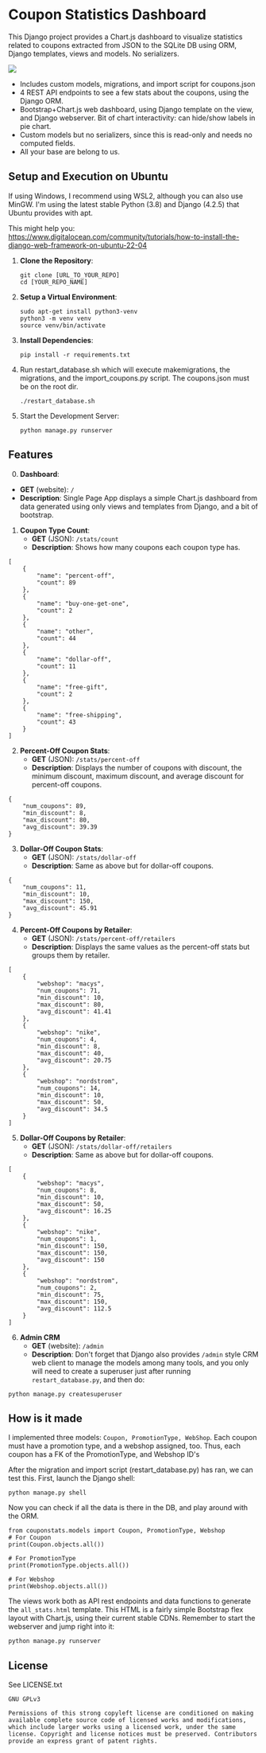 # Coupon Statistics Dashboard

This Django project provides a Chart.js dashboard to visualize statistics related to coupons extracted from JSON to the SQLite DB using ORM, Django templates, views and models. No serializers.

![](screenshot.png)

- Includes custom models, migrations, and import script for coupons.json
- 4 REST API endpoints to see a few stats about the coupons, using the Django ORM.
- Bootstrap+Chart.js web dashboard, using Django template on the view, and Django webserver. Bit of chart interactivity: can hide/show labels in pie chart.
- Custom models but no serializers, since this is read-only and needs no computed fields.
- All your base are belong to us.

## Setup and Execution on Ubuntu
If using Windows, I recommend using WSL2, although you can also use MinGW.
I'm using the latest stable Python (3.8) and Django (4.2.5) that Ubuntu provides with apt.

This might help you: https://www.digitalocean.com/community/tutorials/how-to-install-the-django-web-framework-on-ubuntu-22-04

1. **Clone the Repository**:
   ```
   git clone [URL_TO_YOUR_REPO]
   cd [YOUR_REPO_NAME]
    ```
2. **Setup a Virtual Environment**:
    ```
    sudo apt-get install python3-venv
    python3 -m venv venv
    source venv/bin/activate
    ```
3. **Install Dependencies**:
    ```
    pip install -r requirements.txt
    ```
4. Run restart_database.sh which will execute makemigrations, the migrations, and the import_coupons.py script. The coupons.json must be on the root dir.
    ```
    ./restart_database.sh
    ```

5. Start the Development Server:
    ```
    python manage.py runserver
    ```


## Features

0.  **Dashboard**: 
   - **GET** (website): `/`
   - **Description**: Single Page App displays a simple Chart.js dashboard from data generated using only views and templates from Django, and a bit of bootstrap.

1. **Coupon Type Count**: 
   - **GET** (JSON): `/stats/count`
   - **Description**: Shows how many coupons each coupon type has.
```
[
    {
        "name": "percent-off",
        "count": 89
    },
    {
        "name": "buy-one-get-one",
        "count": 2
    },
    {
        "name": "other",
        "count": 44
    },
    {
        "name": "dollar-off",
        "count": 11
    },
    {
        "name": "free-gift",
        "count": 2
    },
    {
        "name": "free-shipping",
        "count": 43
    }
]
```

2. **Percent-Off Coupon Stats**:
   - **GET** (JSON): `/stats/percent-off`
   - **Description**: Displays the number of coupons with discount, the minimum discount, maximum discount, and average discount for percent-off coupons.
```
{
    "num_coupons": 89,
    "min_discount": 8,
    "max_discount": 80,
    "avg_discount": 39.39
}
```

3. **Dollar-Off Coupon Stats**:
   - **GET** (JSON): `/stats/dollar-off`
   - **Description**: Same as above but for dollar-off coupons.
```
{
    "num_coupons": 11,
    "min_discount": 10,
    "max_discount": 150,
    "avg_discount": 45.91
}
```
4. **Percent-Off Coupons by Retailer**:
   - **GET** (JSON): `/stats/percent-off/retailers`
   - **Description**: Displays the same values as the percent-off stats but groups them by retailer.
```
[
    {
        "webshop": "macys",
        "num_coupons": 71,
        "min_discount": 10,
        "max_discount": 80,
        "avg_discount": 41.41
    },
    {
        "webshop": "nike",
        "num_coupons": 4,
        "min_discount": 8,
        "max_discount": 40,
        "avg_discount": 20.75
    },
    {
        "webshop": "nordstrom",
        "num_coupons": 14,
        "min_discount": 10,
        "max_discount": 50,
        "avg_discount": 34.5
    }
]
```
5. **Dollar-Off Coupons by Retailer**:
   - **GET** (JSON): `/stats/dollar-off/retailers`
   - **Description**: Same as above but for dollar-off coupons.
```
[
    {
        "webshop": "macys",
        "num_coupons": 8,
        "min_discount": 10,
        "max_discount": 50,
        "avg_discount": 16.25
    },
    {
        "webshop": "nike",
        "num_coupons": 1,
        "min_discount": 150,
        "max_discount": 150,
        "avg_discount": 150
    },
    {
        "webshop": "nordstrom",
        "num_coupons": 2,
        "min_discount": 75,
        "max_discount": 150,
        "avg_discount": 112.5
    }
]
```
6. **Admin CRM**
   - **GET** (website): `/admin`
   - **Description**: Don't forget that Django also provides `/admin` style CRM web client to manage the models among many tools, and you only will need to create a superuser just after running `restart_database.py`, and then do:

`python manage.py createsuperuser`

## How is it made
I implemented three models: `Coupon, PromotionType, WebShop`.
Each coupon must have a promotion type, and a webshop assigned, too.
Thus, each coupon has a FK of the PromotionType, and Webshop ID's

After the migration and import script (restart_database.py) has ran, we can test this.
First, launch the Django shell:

```
python manage.py shell
```

Now you can check if all the data is there in the DB, and play around with the ORM.

```
from couponstats.models import Coupon, PromotionType, Webshop
# For Coupon
print(Coupon.objects.all())

# For PromotionType
print(PromotionType.objects.all())

# For Webshop
print(Webshop.objects.all())
```

The views work both as API rest endpoints and data functions to generate the `all_stats.html` template. This HTML is a fairly simple Bootstrap flex layout with Chart.js, using their current stable CDNs.
Remember to start the webserver and jump right into it:
```
python manage.py runserver
```

## License
See LICENSE.txt

```
GNU GPLv3

Permissions of this strong copyleft license are conditioned on making available complete source code of licensed works and modifications, which include larger works using a licensed work, under the same license. Copyright and license notices must be preserved. Contributors provide an express grant of patent rights.
```